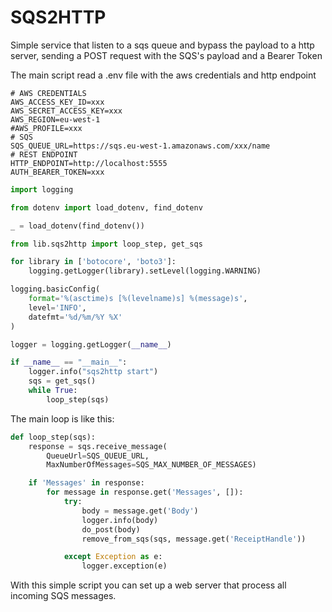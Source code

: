 # SQS2HTTP

Simple service that listen to a sqs queue and bypass the payload to a http server, sending a POST request with the 
SQS's payload and a Bearer Token


The main script read a .env file with the aws credentials and http endpoint

```dotenv
# AWS CREDENTIALS
AWS_ACCESS_KEY_ID=xxx
AWS_SECRET_ACCESS_KEY=xxx
AWS_REGION=eu-west-1
#AWS_PROFILE=xxx
# SQS
SQS_QUEUE_URL=https://sqs.eu-west-1.amazonaws.com/xxx/name
# REST ENDPOINT
HTTP_ENDPOINT=http://localhost:5555
AUTH_BEARER_TOKEN=xxx
```

```python
import logging

from dotenv import load_dotenv, find_dotenv

_ = load_dotenv(find_dotenv())

from lib.sqs2http import loop_step, get_sqs

for library in ['botocore', 'boto3']:
    logging.getLogger(library).setLevel(logging.WARNING)

logging.basicConfig(
    format='%(asctime)s [%(levelname)s] %(message)s',
    level='INFO',
    datefmt='%d/%m/%Y %X'
)

logger = logging.getLogger(__name__)

if __name__ == "__main__":
    logger.info("sqs2http start")
    sqs = get_sqs()
    while True:
        loop_step(sqs)
```

The main loop is like this:

```python
def loop_step(sqs):
    response = sqs.receive_message(
        QueueUrl=SQS_QUEUE_URL,
        MaxNumberOfMessages=SQS_MAX_NUMBER_OF_MESSAGES)

    if 'Messages' in response:
        for message in response.get('Messages', []):
            try:
                body = message.get('Body')
                logger.info(body)
                do_post(body)
                remove_from_sqs(sqs, message.get('ReceiptHandle'))

            except Exception as e:
                logger.exception(e)
```

With this simple script you can set up a web server that process all incoming SQS messages.